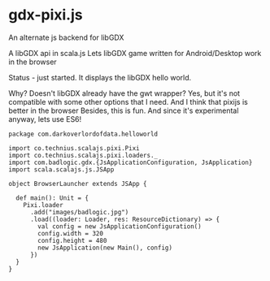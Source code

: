 # gdx-pixi.js

An alternate js backend for libGDX

A libGDX api in scala.js 
Lets libGDX game written for Android/Desktop work in the browser

Status - just started. It displays the libGDX hello world.

Why? Doesn't libGDX already have the gwt wrapper?
Yes, but it's not compatible with some other options that I need.
And I think that pixijs is better in the browser
Besides, this is fun. And since it's experimental anyway, lets use ES6!


```
package com.darkoverlordofdata.helloworld

import co.technius.scalajs.pixi.Pixi
import co.technius.scalajs.pixi.loaders._
import com.badlogic.gdx.{JsApplicationConfiguration, JsApplication}
import scala.scalajs.js.JSApp

object BrowserLauncher extends JSApp {

  def main(): Unit = {
    Pixi.loader
      .add("images/badlogic.jpg")
      .load((loader: Loader, res: ResourceDictionary) => {
        val config = new JsApplicationConfiguration()
        config.width = 320
        config.height = 480
        new JsApplication(new Main(), config)
      })
  }
}
```